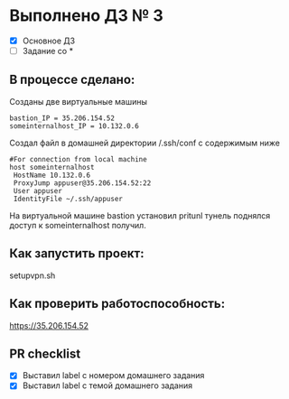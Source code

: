 # Выполнено ДЗ № 3

 - [x] Основное ДЗ
 - [ ] Задание со *

## В процессе сделано:

Созданы две виртуальные машины
```
bastion_IP = 35.206.154.52
someinternalhost_IP = 10.132.0.6
```

Создал файл в домашней директории /.ssh/conf с содержимым ниже

```
#For connection from local machine
host someinternalhost
 HostName 10.132.0.6
 ProxyJump appuser@35.206.154.52:22
 User appuser
 IdentityFile ~/.ssh/appuser
```
На виртуальной машине bastion установил pritunl
тунель поднялся доступ к someinternalhost получил.


## Как запустить проект:
 setupvpn.sh

## Как проверить работоспособность:
 https://35.206.154.52

## PR checklist
 - [x] Выставил label с номером домашнего задания
 - [x] Выставил label с темой домашнего задания
